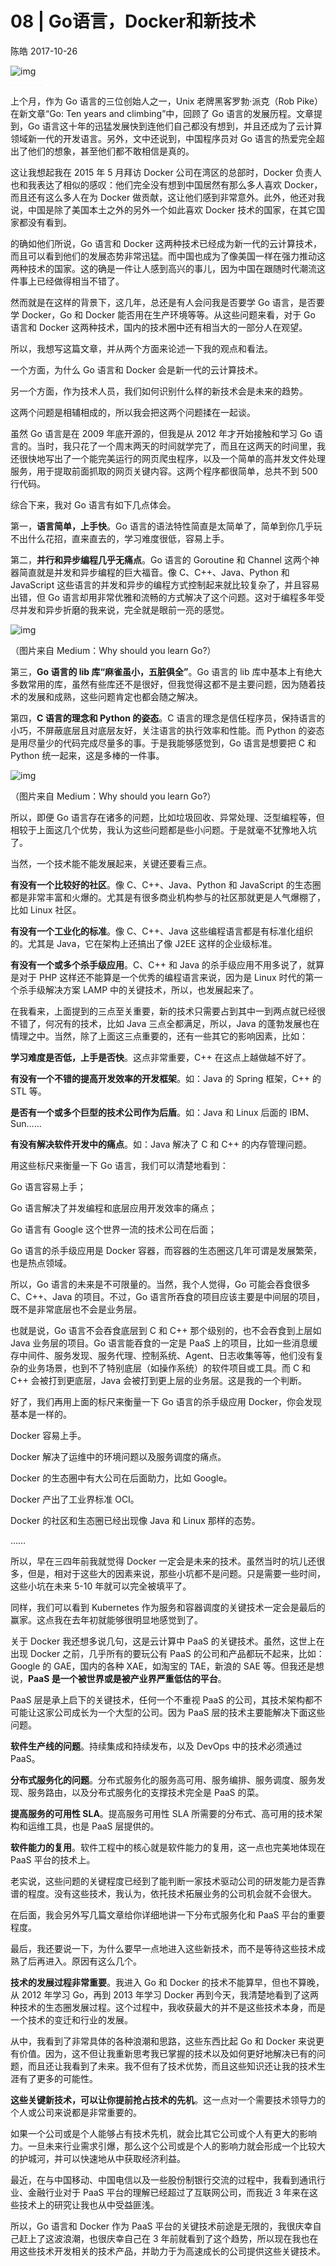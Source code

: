 # 08 | Go语言，Docker和新技术

陈皓 2017-10-26

![img](https://static001.geekbang.org/resource/image/67/35/67027c16d7b559ed11d4a7df6fc74735.jpg)

![img](data:image/png;base64,iVBORw0KGgoAAAANSUhEUgAAADIAAAABCAYAAACc0f2yAAAAJElEQVQYV2N89+7dfwYoEBQUBLPev3/PgItNilpkM0jRR45aAIuKKsuWZYEJAAAAAElFTkSuQmCC)

上个月，作为 Go 语言的三位创始人之一，Unix 老牌黑客罗勃·派克（Rob Pike）在新文章“Go: Ten years and climbing”中，回顾了 Go 语言的发展历程。文章提到，Go 语言这十年的迅猛发展快到连他们自己都没有想到，并且还成为了云计算领域新一代的开发语言。另外，文中还说到，中国程序员对 Go 语言的热爱完全超出了他们的想象，甚至他们都不敢相信是真的。

这让我想起我在 2015 年 5 月拜访 Docker 公司在湾区的总部时，Docker 负责人也和我表达了相似的感叹：他们完全没有想到中国居然有那么多人喜欢 Docker，而且还有这么多人在为 Docker 做贡献，这让他们感到非常意外。此外，他还对我说，中国是除了美国本土之外的另外一个如此喜欢 Docker 技术的国家，在其它国家都没有看到。

的确如他们所说，Go 语言和 Docker 这两种技术已经成为新一代的云计算技术，而且可以看到他们的发展态势非常迅猛。而中国也成为了像美国一样在强力推动这两种技术的国家。这的确是一件让人感到高兴的事儿，因为中国在跟随时代潮流这件事上已经做得相当不错了。

然而就是在这样的背景下，这几年，总还是有人会问我是否要学 Go 语言，是否要学 Docker，Go 和 Docker 能否用在生产环境等等。从这些问题来看，对于 Go 语言和 Docker 这两种技术，国内的技术圈中还有相当大的一部分人在观望。

所以，我想写这篇文章，并从两个方面来论述一下我的观点和看法。

一个方面，为什么 Go 语言和 Docker 会是新一代的云计算技术。

另一个方面，作为技术人员，我们如何识别什么样的新技术会是未来的趋势。

这两个问题是相辅相成的，所以我会把这两个问题揉在一起谈。

虽然 Go 语言是在 2009 年底开源的，但我是从 2012 年才开始接触和学习 Go 语言的。当时，我只花了一个周末两天的时间就学完了，而且在这两天的时间里，我还很快地写出了一个能完美运行的网页爬虫程序，以及一个简单的高并发文件处理服务，用于提取前面抓取的网页关键内容。这两个程序都很简单，总共不到 500 行代码。

综合下来，我对 Go 语言有如下几点体会。

第一，**语言简单，上手快**。Go 语言的语法特性简直是太简单了，简单到你几乎玩不出什么花招，直来直去的，学习难度很低，容易上手。

第二，**并行和异步编程几乎无痛点**。Go 语言的 Goroutine 和 Channel 这两个神器简直就是并发和异步编程的巨大福音。像 C、C++、Java、Python 和 JavaScript 这些语言的并发和异步的编程方式控制起来就比较复杂了，并且容易出错，但 Go 语言却用非常优雅和流畅的方式解决了这个问题。这对于编程多年受尽并发和异步折磨的我来说，完全就是眼前一亮的感觉。

![img](https://static001.geekbang.org/resource/image/8d/5f/8df5fd56cbb6343a9030265a5f3a565f.png)

（图片来自 Medium：Why should you learn Go?）

第三，**Go 语言的 lib 库“麻雀虽小，五脏俱全”**。Go 语言的 lib 库中基本上有绝大多数常用的库，虽然有些库还不是很好，但我觉得这都不是主要问题，因为随着技术的发展和成熟，这些问题肯定也都会随之解决。

第四，**C 语言的理念和 Python 的姿态**。C 语言的理念是信任程序员，保持语言的小巧，不屏蔽底层且对底层友好，关注语言的执行效率和性能。而 Python 的姿态是用尽量少的代码完成尽量多的事。于是我能够感觉到，Go 语言是想要把 C 和 Python 统一起来，这是多棒的一件事。

![img](https://static001.geekbang.org/resource/image/03/f7/03ea333bf7b7bb2fe350c4f433047df7.png)

（图片来自 Medium：Why should you learn Go?）

所以，即便 Go 语言存在诸多的问题，比如垃圾回收、异常处理、泛型编程等，但相较于上面这几个优势，我认为这些问题都是些小问题。于是就毫不犹豫地入坑了。

当然，一个技术能不能发展起来，关键还要看三点。

**有没有一个比较好的社区**。像 C、C++、Java、Python 和 JavaScript 的生态圈都是非常丰富和火爆的。尤其是有很多商业机构参与的社区那就更是人气爆棚了，比如 Linux 社区。

**有没有一个工业化的标准**。像 C、C++、Java 这些编程语言都是有标准化组织的。尤其是 Java，它在架构上还搞出了像 J2EE 这样的企业级标准。

**有没有一个或多个杀手级应用**。C、C++ 和 Java 的杀手级应用不用多说了，就算是对于 PHP 这样还不能算是一个优秀的编程语言来说，因为是 Linux 时代的第一个杀手级解决方案 LAMP 中的关键技术，所以，也发展起来了。

在我看来，上面提到的三点至关重要，新的技术只需要占到其中一到两点就已经很不错了，何况有的技术，比如 Java 三点全都满足，所以，Java 的蓬勃发展也在情理之中。当然，除了上面这三点重要的，还有一些其它的影响因素，比如：

**学习难度是否低，上手是否快**。这点非常重要，C++ 在这点上越做越不好了。

**有没有一个不错的提高开发效率的开发框架**。如：Java 的 Spring 框架，C++ 的 STL 等。

**是否有一个或多个巨型的技术公司作为后盾**。如：Java 和 Linux 后面的 IBM、Sun……

**有没有解决软件开发中的痛点**。如：Java 解决了 C 和 C++ 的内存管理问题。

用这些标尺来衡量一下 Go 语言，我们可以清楚地看到：

Go 语言容易上手；

Go 语言解决了并发编程和底层应用开发效率的痛点；

Go 语言有 Google 这个世界一流的技术公司在后面；

Go 语言的杀手级应用是 Docker 容器，而容器的生态圈这几年可谓是发展繁荣，也是热点领域。

所以，Go 语言的未来是不可限量的。当然，我个人觉得，Go 可能会吞食很多 C、C++、Java 的项目。不过，Go 语言所吞食的项目应该主要是中间层的项目，既不是非常底层也不会是业务层。

也就是说，Go 语言不会吞食底层到 C 和 C++ 那个级别的，也不会吞食到上层如 Java 业务层的项目。Go 语言能吞食的一定是 PaaS 上的项目，比如一些消息缓存中间件、服务发现、服务代理、控制系统、Agent、日志收集等等，他们没有复杂的业务场景，也到不了特别底层（如操作系统）的软件项目或工具。而 C 和 C++ 会被打到更底层，Java 会被打到更上层的业务层。这是我的一个判断。

好了，我们再用上面的标尺来衡量一下 Go 语言的杀手级应用 Docker，你会发现基本是一样的。

Docker 容易上手。

Docker 解决了运维中的环境问题以及服务调度的痛点。

Docker 的生态圈中有大公司在后面助力，比如 Google。

Docker 产出了工业界标准 OCI。

Docker 的社区和生态圈已经出现像 Java 和 Linux 那样的态势。

……

所以，早在三四年前我就觉得 Docker 一定会是未来的技术。虽然当时的坑儿还很多，但是，相对于这些大的因素来说，那些小坑都不是问题。只是需要一些时间，这些小坑在未来 5-10 年就可以完全被填平了。

同样，我们可以看到 Kubernetes 作为服务和容器调度的关键技术一定会是最后的赢家。这点我在去年初就能够很明显地感觉到了。

关于 Docker 我还想多说几句，这是云计算中 PaaS 的关键技术。虽然，这世上在出现 Docker 之前，几乎所有的要玩公有 PaaS 的公司和产品都玩不起来，比如：Google 的 GAE，国内的各种 XAE，如淘宝的 TAE，新浪的 SAE 等。但我还是想说，**PaaS 是一个被世界或是被产业界严重低估的平台**。

PaaS 层是承上启下的关键技术，任何一个不重视 PaaS 的公司，其技术架构都不可能让这家公司成长为一个大型的公司。因为 PaaS 层的技术主要能解决下面这些问题。

**软件生产线的问题**。持续集成和持续发布，以及 DevOps 中的技术必须通过 PaaS。

**分布式服务化的问题**。分布式服务化的服务高可用、服务编排、服务调度、服务发现、服务路由，以及分布式服务化的支撑技术完全是 PaaS 的菜。

**提高服务的可用性 SLA**。提高服务可用性 SLA 所需要的分布式、高可用的技术架构和运维工具，也是 PaaS 层提供的。

**软件能力的复用**。软件工程中的核心就是软件能力的复用，这一点也完美地体现在 PaaS 平台的技术上。

老实说，这些问题的关键程度已经到了能判断一家技术驱动公司的研发能力是否靠谱的程度。没有这些技术，我认为，依托技术拓展业务的公司机会就不会很大。

在后面，我会另外写几篇文章给你详细地讲一下分布式服务化和 PaaS 平台的重要程度。

最后，我还要说一下，为什么要早一点地进入这些新技术，而不是等待这些技术成熟了后再进入。原因有这么几个。

**技术的发展过程非常重要**。我进入 Go 和 Docker 的技术不能算早，但也不算晚，从 2012 年学习 Go，再到 2013 年学习 Docker 再到今天，我清楚地看到了这两种技术的生态圈发展过程。这个过程中，我收获最大的并不是这些技术本身，而是一个技术的变迁和行业的发展。

从中，我看到了非常具体的各种浪潮和思路，这些东西比起 Go 和 Docker 来说更有价值。因为，这不但让我重新思考我已掌握的技术以及如何更好地解决已有的问题，而且还让我看到了未来。我不但有了技术优势，而且这些知识还让我的技术生涯有了更多的可能性。

**这些关键新技术，可以让你提前抢占技术的先机**。这一点对一个需要技术领导力的个人或公司来说都是非常重要的。

如果一个公司或是个人能够占有技术先机，就会比其它公司或个人有更大的影响力。一旦未来行业需求引爆，那么这个公司或是个人的影响力就会形成一个比较大的护城河，并可以快速地从中获取经济利益。

最近，在与中国移动、中国电信以及一些股份制银行交流的过程中，我看到通讯行业、金融行业对于 PaaS 平台的理解已经超过了互联网公司，而我近 3 年来在这些技术上的研究让我也从中受益匪浅。

所以，Go 语言和 Docker 作为 PaaS 平台的关键技术前途是无限的，我很庆幸自己赶上了这波浪潮，也很庆幸自己在 3 年前就看到了这个趋势，所以现在我也在用这些技术开发相关的技术产品，并助力于为高速成长的公司提供这些关键技术。
